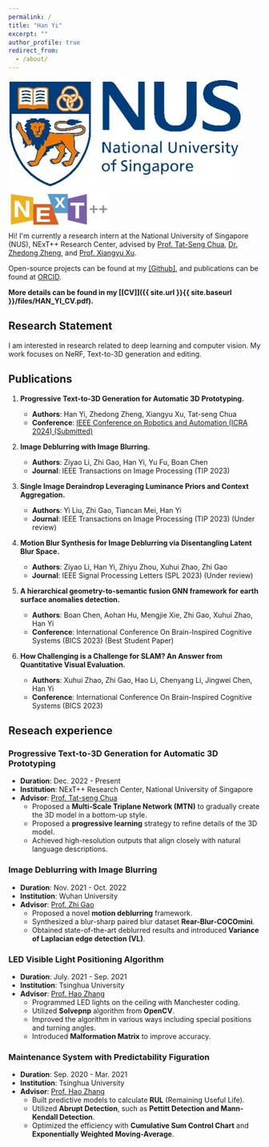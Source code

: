 ```yaml
---
permalink: /
title: "Han Yi"
excerpt: ""
author_profile: true
redirect_from: 
  - /about/
---
```

![NUS](images/NUS-icon.jpg)
![NEXT](images/NEXT-icon.jpg)		   
Hi! I'm currently a research intern at the National University of Singapore (NUS), NExT++ Research Center, advised by <a href="https://www.comp.nus.edu.sg/cs/bio/chuats/">Prof. Tat-Seng Chua</a>, <a href="https://www.zdzheng.xyz/">Dr. Zhedong Zheng</a>, and <a href="https://xuxy09.github.io/">Prof. Xiangyu Xu</a>.

Open-source projects can be found at my <a href='https://github.com/texaser'>[Github]</a>, and publications can be found at [ORCID](https://orcid.org/0000-0001-7408-1120).

<strong>More details can be found in my [[CV]]({{ site.url }}{{ site.baseurl }}/files/HAN_YI_CV.pdf). </strong>

<h2>Research Statement</h2>

I am interested in research related to deep learning and computer vision. My work focuses on NeRF, Text-to-3D generation and editing.

<h2>Publications</h2>

1. **Progressive Text-to-3D Generation for Automatic 3D Prototyping.**  
   - **Authors**: Han Yi, Zhedong Zheng, Xiangyu Xu, Tat-seng Chua  
   - **Conference**: [IEEE Conference on Robotics and Automation (ICRA 2024) (Submitted)](https://arxiv.org/abs/2309.14600)

2. **Image Deblurring with Image Blurring.**  
   - **Authors**: Ziyao Li, Zhi Gao, Han Yi, Yu Fu, Boan Chen  
   - **Journal**: IEEE Transactions on Image Processing (TIP 2023)

3. **Single Image Deraindrop Leveraging Luminance Priors and Context Aggregation.**  
   - **Authors**: Yi Liu, Zhi Gao, Tiancan Mei, Han Yi  
   - **Journal**: IEEE Transactions on Image Processing (TIP 2023) (Under review)

4. **Motion Blur Synthesis for Image Deblurring via Disentangling Latent Blur Space.**  
   - **Authors**: Ziyao Li, Han Yi, Zhiyu Zhou, Xuhui Zhao, Zhi Gao  
   - **Journal**: IEEE Signal Processing Letters (SPL 2023) (Under review)

5. **A hierarchical geometry-to-semantic fusion GNN framework for earth surface anomalies detection.**  
   - **Authors**: Boan Chen, Aohan Hu, Mengjie Xie, Zhi Gao, Xuhui Zhao, Han Yi  
   - **Conference**: International Conference On Brain-Inspired Cognitive Systems (BICS 2023) (Best Student Paper)

6. **How Challenging is a Challenge for SLAM? An Answer from Quantitative Visual Evaluation.**  
   - **Authors**: Xuhui Zhao, Zhi Gao, Hao Li, Chenyang Li, Jingwei Chen, Han Yi  
   - **Conference**: International Conference On Brain-Inspired Cognitive Systems (BICS 2023)

<h2>Reseach experience</h2>

### Progressive Text-to-3D Generation for Automatic 3D Prototyping
- **Duration**: Dec. 2022 - Present
- **Institution**: NExT++ Research Center, National University of Singapore
- **Advisor**: [Prof. Tat-seng Chua](https://www.chuatatseng.com/)
  - Proposed a **Multi-Scale Triplane Network (MTN)** to gradually create the 3D model in a bottom-up style.
  - Proposed a **progressive learning** strategy to refine details of the 3D model.
  - Achieved high-resolution outputs that align closely with natural language descriptions.

### Image Deblurring with Image Blurring
- **Duration**: Nov. 2021 - Oct. 2022
- **Institution**: Wuhan University
- **Advisor**: [Prof. Zhi Gao](https://gaozhinuswhu.com/)
  - Proposed a novel **motion deblurring** framework.
  - Synthesized a blur-sharp paired blur dataset **Rear-Blur-COCOmini**.
  - Obtained state-of-the-art deblurred results and introduced **Variance of Laplacian edge detection (VL)**.

### LED Visible Light Positioning Algorithm
- **Duration**: July. 2021 - Sep. 2021
- **Institution**: Tsinghua University
- **Advisor**: [Prof. Hao Zhang](https://www.ee.tsinghua.edu.cn/en/info/1071/1305.htm)
  - Programmed LED lights on the ceiling with Manchester coding.
  - Utilized **Solvepnp** algorithm from **OpenCV**.
  - Improved the algorithm in various ways including special positions and turning angles.
  - Introduced **Malformation Matrix** to improve accuracy.

### Maintenance System with Predictability Figuration
- **Duration**: Sep. 2020 - Mar. 2021
- **Institution**: Tsinghua University
- **Advisor**: [Prof. Hao Zhang](https://www.ee.tsinghua.edu.cn/en/info/1071/1305.htm)
  - Built predictive models to calculate **RUL** (Remaining Useful Life).
  - Utilized **Abrupt Detection**, such as **Pettitt Detection and Mann-Kendall Detection**.
  - Optimized the efficiency with **Cumulative Sum Control Chart** and **Exponentially Weighted Moving-Average**.


<div style='width:300px;height:150px;margin:0 auto'>
<link rel="preconnect" href="//cdn.clustrmaps.com">
<link rel="dns-prefetch" href="//cdn.clustrmaps.com">
<script type="text/javascript" id="clustrmaps" src="//clustrmaps.com/map_v2.js?d=KjHQrKCGeAevTbVZT5HIVqf1egyfECk-cYwee7p22oU&cl=ffffff&w=a"></script>
</div>
